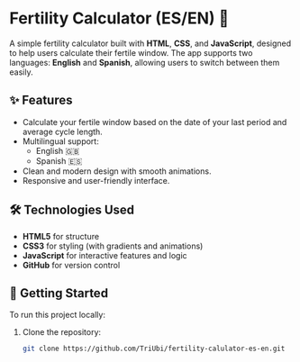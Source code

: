 # Fertility Calculator (ES/EN) 🌿

A simple fertility calculator built with **HTML**, **CSS**, and **JavaScript**, designed to help users calculate their fertile window. The app supports two languages: **English** and **Spanish**, allowing users to switch between them easily.

## ✨ Features
- Calculate your fertile window based on the date of your last period and average cycle length.
- Multilingual support:
  - English 🇬🇧
  - Spanish 🇪🇸
- Clean and modern design with smooth animations.
- Responsive and user-friendly interface.



## 🛠️ Technologies Used
- **HTML5** for structure
- **CSS3** for styling (with gradients and animations)
- **JavaScript** for interactive features and logic
- **GitHub** for version control



## 🚀 Getting Started
To run this project locally:

1. Clone the repository:
   ```bash
   git clone https://github.com/TriUbi/fertility-calulator-es-en.git
